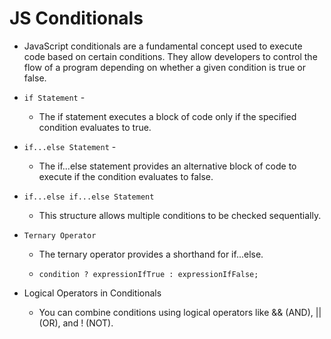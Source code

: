 # JS Conditionals

- JavaScript conditionals are a fundamental concept used to execute code based on certain conditions. They allow developers to control the flow of a program depending on whether a given condition is true or false.

- `if Statement` -

  - The if statement executes a block of code only if the specified condition evaluates to true.

- `if...else Statement` -

  - The if...else statement provides an alternative block of code to execute if the condition evaluates to false.

- `if...else if...else Statement`

  - This structure allows multiple conditions to be checked sequentially.

- `Ternary Operator`

  - The ternary operator provides a shorthand for if...else.

  - `condition ? expressionIfTrue : expressionIfFalse;`

- Logical Operators in Conditionals

  - You can combine conditions using logical operators like && (AND), || (OR), and ! (NOT).
